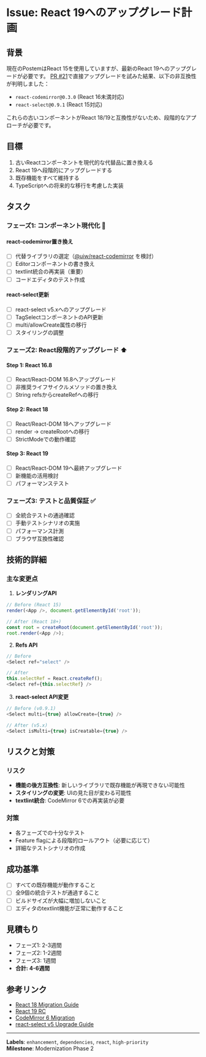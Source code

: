 # Issue: React 19へのアップグレード計画

## 背景

現在のPostemはReact 15を使用していますが、最新のReact 19へのアップグレードが必要です。
[PR #21](https://github.com/azu/postem/pull/21)で直接アップグレードを試みた結果、以下の非互換性が判明しました：

- `react-codemirror@0.3.0` (React 16未満対応)
- `react-select@0.9.1` (React 15対応)

これらの古いコンポーネントがReact 18/19と互換性がないため、段階的なアプローチが必要です。

## 目標

1. 古いReactコンポーネントを現代的な代替品に置き換える
2. React 19へ段階的にアップグレードする
3. 既存機能をすべて維持する
4. TypeScriptへの将来的な移行を考慮した実装

## タスク

### フェーズ1: コンポーネント現代化 🔧

#### react-codemirror置き換え
- [ ] 代替ライブラリの選定（[@uiw/react-codemirror](https://www.npmjs.com/package/@uiw/react-codemirror) を検討）
- [ ] Editorコンポーネントの書き換え
- [ ] textlint統合の再実装（重要）
- [ ] コードエディタのテスト作成

#### react-select更新  
- [ ] react-select v5.xへのアップグレード
- [ ] TagSelectコンポーネントのAPI更新
- [ ] multi/allowCreate属性の移行
- [ ] スタイリングの調整

### フェーズ2: React段階的アップグレード ⬆️

#### Step 1: React 16.8
- [ ] React/React-DOM 16.8へアップグレード
- [ ] 非推奨ライフサイクルメソッドの置き換え
- [ ] String refsからcreateRefへの移行

#### Step 2: React 18
- [ ] React/React-DOM 18へアップグレード
- [ ] render → createRootへの移行
- [ ] StrictModeでの動作確認

#### Step 3: React 19
- [ ] React/React-DOM 19へ最終アップグレード
- [ ] 新機能の活用検討
- [ ] パフォーマンステスト

### フェーズ3: テストと品質保証 ✅

- [ ] 全統合テストの通過確認
- [ ] 手動テストシナリオの実施
- [ ] パフォーマンス計測
- [ ] ブラウザ互換性確認

## 技術的詳細

### 主な変更点

1. **レンダリングAPI**
```javascript
// Before (React 15)
render(<App />, document.getElementById('root'));

// After (React 18+)
const root = createRoot(document.getElementById('root'));
root.render(<App />);
```

2. **Refs API**
```javascript
// Before
<Select ref="select" />

// After  
this.selectRef = React.createRef();
<Select ref={this.selectRef} />
```

3. **react-select API変更**
```javascript
// Before (v0.9.1)
<Select multi={true} allowCreate={true} />

// After (v5.x)
<Select isMulti={true} isCreatable={true} />
```

## リスクと対策

### リスク
- **機能の後方互換性**: 新しいライブラリで既存機能が再現できない可能性
- **スタイリングの変更**: UIの見た目が変わる可能性  
- **textlint統合**: CodeMirror 6での再実装が必要

### 対策
- 各フェーズでの十分なテスト
- Feature flagによる段階的ロールアウト（必要に応じて）
- 詳細なテストシナリオの作成

## 成功基準

- [ ] すべての既存機能が動作すること
- [ ] 全9個の統合テストが通過すること
- [ ] ビルドサイズが大幅に増加しないこと
- [ ] エディタのtextlint機能が正常に動作すること

## 見積もり

- フェーズ1: 2-3週間
- フェーズ2: 1-2週間  
- フェーズ3: 1週間
- **合計: 4-6週間**

## 参考リンク

- [React 18 Migration Guide](https://react.dev/blog/2022/03/08/react-18-upgrade-guide)
- [React 19 RC](https://react.dev/blog/2024/04/25/react-19)
- [CodeMirror 6 Migration](https://codemirror.net/docs/migration/)
- [react-select v5 Upgrade Guide](https://react-select.com/upgrade)

---

**Labels**: `enhancement`, `dependencies`, `react`, `high-priority`  
**Milestone**: Modernization Phase 2